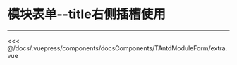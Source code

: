 # 模块表单--title右侧插槽使用

---
<common-code-format isShowModule>
  <docsComponents-TAntdModuleForm-extra slot="source"></docsComponents-TAntdModuleForm-extra>
 <<< @/docs/.vuepress/components/docsComponents/TAntdModuleForm/extra.vue
</common-code-format>
